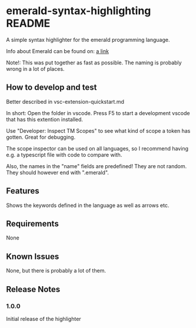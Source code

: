 # emerald-syntax-highlighting README

A simple syntax highlighter for the emerald programming language.

Info about Emerald can be found on: [a link](http://www.emeraldprogramminglanguage.org/)

Note!: This was put together as fast as possible. The naming is probably wrong in a lot of places.

## How to develop and test

Better described in vsc-extension-quickstart.md

In short: Open the folder in vscode. Press F5 to start a development vscode that has this extention installed.

Use "Developer: Inspect TM Scopes" to see what kind of scope a token has gotten. Great for debugging.

The scope inspector can be used on all languages, so I recommend having e.g. a typescript file with code to compare with.

Also, the names in the "name" fields are predefined! They are not random. They should however end with ".emerald".

## Features

Shows the keywords defined in the language as well as arrows etc.

## Requirements

None


## Known Issues

None, but there is probably a lot of them.

## Release Notes

### 1.0.0

Initial release of the highlighter



